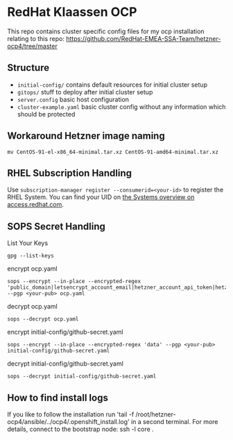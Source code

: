 # RedHat Klaassen OCP

This repo contains cluster specific config files for my ocp installation relating to this repo: https://github.com/RedHat-EMEA-SSA-Team/hetzner-ocp4/tree/master

## Structure

* `initial-config/` contains default resources for initial cluster setup
* `gitops/` stuff to deploy after initial cluster setup
* `server.config` basic host configuration
* `cluster-example.yaml` basic cluster config without any information which should be protected

## Workaround Hetzner image naming

`mv CentOS-91-el-x86_64-minimal.tar.xz CentOS-91-amd64-minimal.tar.xz`

## RHEL Subscription Handling

Use `subscription-manager register --consumerid=<your-id>` to register the RHEL System. You can find your UID on [the Systems overview on access.redhat.com](https://access.redhat.com/management/systems).

## SOPS Secret Handling

List Your Keys
```
gpg --list-keys
```

encrypt ocp.yaml
```
sops --encrypt --in-place --encrypted-regex 'public_domain|letsencrypt_account_email|hetzner_account_api_token|hetzner_zone|auth_htpasswd|image_pull_secret' --pgp <your-pub> ocp.yaml
```

decrypt ocp.yaml
```
sops --decrypt ocp.yaml
```

encrypt initial-config/github-secret.yaml
```
sops --encrypt --in-place --encrypted-regex 'data' --pgp <your-pub> initial-config/github-secret.yaml
```

decrypt initial-config/github-secret.yaml
```
sops --decrypt initial-config/github-secret.yaml
```

## How to find install logs

If you like to follow the installation run 'tail -f  /root/hetzner-ocp4/ansible/../ocp4/.openshift_install.log' in a second terminal. For more details, connect to the bootstrap node: ssh -l core <ip-address>.
